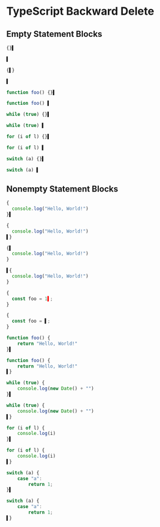 # TypeScript Backward Delete
## Empty Statement Blocks
```ts
{}▌
```
```ts
▌
```

```ts
{▌}
```
```ts
▌
```

```ts
function foo() {}▌
```
```ts
function foo() ▌
```

```ts
while (true) {}▌
```
```ts
while (true) ▌
```

```ts
for (i of l) {}▌
```
```ts
for (i of l) ▌
```

```ts
switch (a) {}▌
```
```ts
switch (a) ▌
```

## Nonempty Statement Blocks
```ts
{
  console.log("Hello, World!")
}▌
```
```ts
{
  console.log("Hello, World!")
▌}
```

```ts
{▌
  console.log("Hello, World!")
}
```
```ts
▌{
  console.log("Hello, World!")
}
```

```ts
{
  const foo = 1▌;
}
```
```ts
{
  const foo = ▌;
}
```

```ts
function foo() {
	return "Hello, World!"
}▌
```
```ts
function foo() {
	return "Hello, World!"
▌}
```

```ts
while (true) {
	console.log(new Date() + "")
}▌
```
```ts
while (true) {
	console.log(new Date() + "")
▌}
```

```ts
for (i of l) {
	console.log(i)
}▌
```
```ts
for (i of l) {
	console.log(i)
▌}
```

```ts
switch (a) {
	case "a":
		return 1;
}▌
```
```ts
switch (a) {
	case "a":
		return 1;
▌}
```
